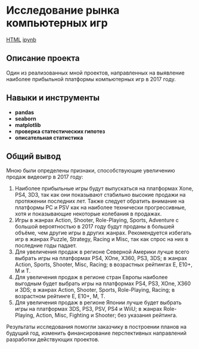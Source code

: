 # Исследование рынка компьютерных игр

[HTML](https://github.com/artydyom/Partfolio/blob/main/3.%20Исследование%20рынка%20компьютерных%20игр/Исследование%20рынка%20компьютерных%20игр.html)     [ipynb](https://github.com/artydyom/Partfolio/blob/main/3.%20Исследование%20рынка%20компьютерных%20игр/Исследование%20рынка%20компьютерных%20игр.ipynb)


## Описание проекта

Один из реализованных мной проектов, направленных на выявление наиболее прибыльной платформы компьютерных игр в 2017 году.

## Навыки и инструменты

- **pandas**
- **seaborn**
- **matplotlib**
- **проверка статестических гипотез**
- **описательная статистика**

## 

## Общий вывод

Мною были определены признаки, способствующие увеличению продаж видеоигр в 2017 году:
1)	Наиболее прибыльные игры будут выпускаться на платформах Xone, PS4, 3D3, так как они показывают стабильно высокие продажи на протяжении последних лет. Также следует обратить внимание на платформы PC и PSV как на наиболее технически прогрессивные, хотя и показывающие некоторые колебания в продажах.
2)	Игры в жанрах Action, Shooter, Role-Playing, Sports, Adventure с большой вероятностью в 2017 году будут проданы в большей объёме, чем другие игры в других жанрах. Рекомендуется избегать игр в жанрах Puzzle, Strategy, Racing и Misc, так как спрос на них в последние годы падает.
3)	Для увеличения продаж в регионе Северной Америки лучше всего выбрать игры на платформах PS4, XOne, X360, PS3, 3DS; в жанрах Action, Sports, Shooter, Misc, Racing; в возрастных рейтингах Е, Е10+, М и Т.
4)	Для увеличения продаж в регионе стран Европы наиболее выгодным будет выбрать игры на платформах PS4, PS3, XOne, X360 и 3DS; в жанрах Action, Shooter, Sports, Role-Playing, Racing; в возрастном рейтинге Е, Е10+, М, Т.
5)	Для увеличения продаж в регионе Японии лучше будет выбрать игры на платформах 3DS, PS3, PSV, PS4 и WiiU; в жанрах Role-Playing, Action, Misc, Fighting и Shooter; без указания рейтинга.

Результаты исследования помогли заказчику в построении планов на будущий год, изменить финансирование перспективных направлений разработки действующих проектов.

